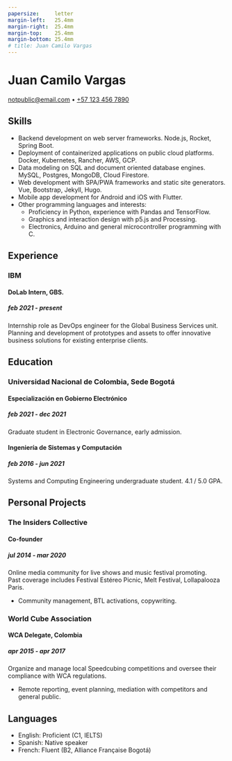 ```yaml
---
papersize:     letter
margin-left:   25.4mm
margin-right:  25.4mm
margin-top:    25.4mm
margin-bottom: 25.4mm
# title: Juan Camilo Vargas
---
```

# Juan Camilo Vargas

[notpublic@email.com][email]
•
[+57 123 456 7890][tel]
<!-- ###### [github.com/jcvar][github] -->

## Skills

- Backend development on web server frameworks.
  Node.js, Rocket, Spring Boot.
- Deployment of containerized applications on public cloud platforms.
  Docker, Kubernetes, Rancher, AWS, GCP.
- Data modeling on SQL and document oriented database engines.
  MySQL, Postgres, MongoDB, Cloud Firestore.
- Web development with SPA/PWA frameworks and static site generators.
  Vue, Bootstrap, Jekyll, Hugo.
- Mobile app development for Android and iOS with Flutter.
- Other programming languages and interests:
  - Proficiency in Python, experience with Pandas and TensorFlow.
  - Graphics and interaction design with p5.js and Processing.
  - Electronics, Arduino and general microcontroller programming with C.

## Experience

### IBM
#### DoLab Intern, GBS.
##### feb 2021 - present
Internship role as DevOps engineer for the Global Business Services unit.
Planning and development of prototypes and assets to offer innovative business
solutions for existing enterprise clients.

## Education

### Universidad Nacional de Colombia, Sede Bogotá

#### Especialización en Gobierno Electrónico
##### feb 2021 - dec 2021
Graduate student in Electronic Governance, early admission.

#### Ingeniería de Sistemas y Computación
##### feb 2016 - jun 2021
Systems and Computing Engineering undergraduate student. 4.1 / 5.0 GPA.

## Personal Projects

### The Insiders Collective
#### Co-founder
##### jul 2014 - mar 2020
Online media community for live shows and music festival promoting.\
Past coverage includes Festival Estéreo Picnic, Melt Festival, Lollapalooza Paris.

- Community management, BTL activations, copywriting.

### World Cube Association
#### WCA Delegate, Colombia
##### apr 2015 - apr 2017
Organize and manage local Speedcubing competitions and oversee their
compliance with WCA regulations.

- Remote reporting, event planning, mediation with competitors and general public.

<!---
## Programming Projects

### [GraderUN][graderun]
#### jul - dec 2020
Microservices based application for school management (university coursework).
Developed part of the web frontend with Vue, part of its GraphQL
API gateway and built one of its underlying microservices in Rust.

### BitBillet
#### sep - oct 2018
Custom built ticketing solution.
Developed a Node.js application to manage ticket check-in for a 150+ attendee concert.
-->
## Languages

- English: Proficient (C1, IELTS)
- Spanish: Native speaker
- French: Fluent (B2, Alliance Française Bogotá)

<!--- Links -->
[email]: mailto:notpublic@email.com
[github]: https://github.com/jcvar
[tel]: tel:+571234567890
[graderun]: https://github.com/graderun "GraderUN on GitHub"

